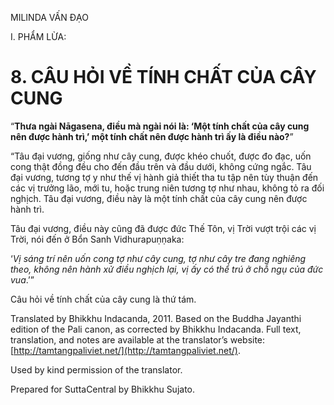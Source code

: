  

MILINDA VẤN ĐẠO

I. PHẨM LỪA:

# 8\. CÂU HỎI VỀ TÍNH CHẤT CỦA CÂY CUNG

“**Thưa ngài Nāgasena, điều mà ngài nói là: ‘Một tính chất của cây cung nên được hành trì,’ một tính chất nên được hành trì ấy là điều nào?**”

“Tâu đại vương, giống như cây cung, được khéo chuốt, được đo đạc, uốn cong thật đồng đều cho đến đầu trên và đầu dưới, không cứng ngắc. Tâu đại vương, tương tợ y như thế vị hành giả thiết tha tu tập nên tùy thuận đến các vị trưởng lão, mới tu, hoặc trung niên tương tợ như nhau, không tỏ ra đối nghịch. Tâu đại vương, điều này là một tính chất của cây cung nên được hành trì.

Tâu đại vương, điều này cũng đã được đức Thế Tôn, vị Trời vượt trội các vị Trời, nói đến ở Bổn Sanh Vidhurapuṇṇaka:

‘_Vị sáng trí nên uốn cong tợ như cây cung, tợ như cây tre đang nghiêng theo, không nên hành xử điều nghịch lại, vị ấy có thể trú ở chỗ ngụ của đức vua_.’”

Câu hỏi về tính chất của cây cung là thứ tám.

Translated by Bhikkhu Indacanda, 2011. Based on the Buddha Jayanthi edition of the Pali canon, as corrected by Bhikkhu Indacanda. Full text, translation, and notes are available at the translator’s website: [http://tamtangpaliviet.net/](http://tamtangpaliviet.net/).

Used by kind permission of the translator.

Prepared for SuttaCentral by Bhikkhu Sujato.